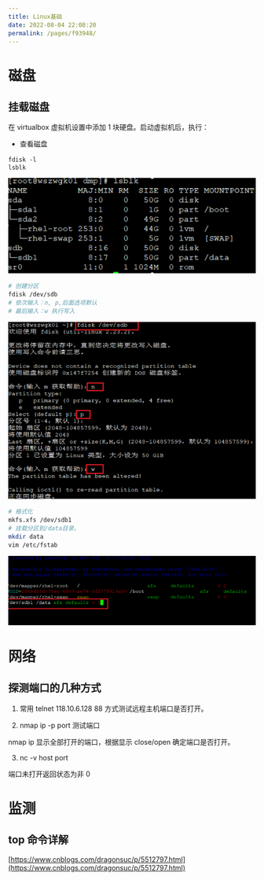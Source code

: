 ```yaml
---
title: Linux基础
date: 2022-08-04 22:08:20
permalink: /pages/f93948/
---
```


# 磁盘

## 挂载磁盘

在 virtualbox 虚拟机设置中添加 1 块硬盘。启动虚拟机后，执行：

- 查看磁盘

```
fdisk -l
lsblk
```

![](./imgs/2022-08-05-18-18-02.png)

```bash
# 创建分区
fdisk /dev/sdb
# 依次输入：n, p,后面选项默认
# 最后输入：w 执行写入
```

![](./imgs/2022-08-05-18-36-10.png)

```bash
# 格式化
mkfs.xfs /dev/sdb1
# 挂载分区到/data目录，
mkdir data
vim /etc/fstab
```

![](./imgs/2022-08-05-18-36-49.png)

# 网络

## 探测端口的几种方式

1. 常用 telnet 118.10.6.128 88 方式测试远程主机端口是否打开。

2. nmap ip -p port 测试端口

nmap ip 显示全部打开的端口，根据显示 close/open 确定端口是否打开。

3. nc -v host port

端口未打开返回状态为非 0

# 监测

## top 命令详解

[https://www.cnblogs.com/dragonsuc/p/5512797.html](https://www.cnblogs.com/dragonsuc/p/5512797.html)
